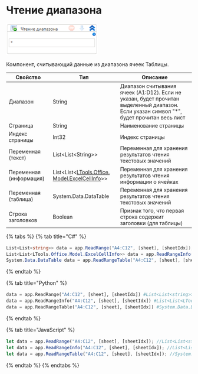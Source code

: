 # Чтение диапазона

![](../../../../resources/activities/basic/myoffice/table/image-458.png)

Компонент, считывающий данные из диапазона ячеек Таблицы.

| Свойство                | Тип                                                                                            | Описание                                                                                                                                  |
| ----------------------- | ---------------------------------------------------------------------------------------------- | ----------------------------------------------------------------------------------------------------------------------------------------- |
| Диапазон                | String                                                                                         | Диапазон считывания ячеек (A1:D12). Если не указан, будет прочитан выделенный диапазон. Если указан символ "\*", будет прочитан весь лист |
| Страница                | String                                                                                         | Наименование страницы                                                                                                                     |
| Индекс страницы         | Int32                                                                                          | Индекс страницы                                                                                                                           |
| Переменная (текст)      | List\<List\<String>>                                                                           | Переменная для хранения результатов чтения текстовых значений                                                                             |
| Переменная (информация) | List\<List<[LTools.Office. Model.ExcelCellInfo](../../els\_excel/datatypes/excelcellinfo.md)>> | Переменная для хранения результатов чтения информации о ячейках                                                                           |
| Переменная (таблица)    | System.Data.DataTable                                                                          | Переменная для хранения результатов чтения текстовых значений                                                                             |
| Строка заголовков       | Boolean                                                                                        | Признак того, что первая строка содержит заголовки (для таблицы)                                                                          |

{% tabs %}
{% tab title="C#" %}
```csharp
List<List<string>> data = app.ReadRange("A4:C12", [sheet], [sheetIdx]);
List<List<LTools.Office.Model.ExcelCellInfo>> data = app.ReadRangeInfo("A4:C12", [sheet], [sheetIdx]);
System.Data.DataTable data = app.ReadRangeTable("A4:C12", [sheet], [sheetIdx]);
```
{% endtab %}

{% tab title="Python" %}
```python
data = app.ReadRange("A4:C12", [sheet], [sheetIdx]) #List<List<string>>
data = app.ReadRangeInfo("A4:C12", [sheet], [sheetIdx]) #List<List<LTools.Office.Model.ExcelCellInfo>>
data = app.ReadRangeTable("A4:C12", [sheet], [sheetIdx]) #System.Data.DataTable
```
{% endtab %}

{% tab title="JavaScript" %}
```javascript
let data = app.ReadRange("A4:C12", [sheet], [sheetIdx]); //List<List<string>>
let data = app.ReadRangeInfo("A4:C12", [sheet], [sheetIdx]); //List<List<LTools.Office.Model.ExcelCellInfo>>
let data = app.ReadRangeTable("A4:C12", [sheet], [sheetIdx]); //System.Data.DataTable
```
{% endtab %}
{% endtabs %}

